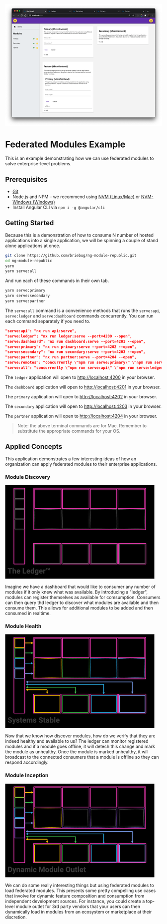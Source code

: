 ![Dashboard](apps/dashboard/src/assets/screenshots/dashboard.png)

# Federated Modules Example

This is an example demonstrating how we can use federated modules to solve enterprise-level problems.

## Prerequisites

- [Git](https://git-scm.com/book/en/v2/Getting-Started-Installing-Git)
- Node.js and NPM – we recommend using [NVM (Linux/Mac)](https://github.com/creationix/nvm) or [NVM-Windows (Windows)](https://github.com/coreybutler/nvm-windows)
- Install Angular CLI via `npm i -g @angular/cli`

## Getting Started

Because this is a demonstration of how to consume N number of hosted applications into a single application, we will be spinning a couple of stand alone applications at once. 

```bash
git clone https://github.com/briebug/ng-module-republic.git
cd ng-module-republic
yarn
yarn serve:all
```

And run each of these commands in their own tab.

```bash
yarn serve:primary
yarn serve:secondary
yarn serve:partner
```

The `serve:all` command is a convenience methods that runs the `serve:api`, `serve:ledger` and `serve:dashboard` commands concurrently. You can run each command separately if you need to.

```json
"serve:api": "nx run api:serve",
"serve:ledger": "nx run ledger:serve --port=4200 --open",
"serve:dashboard": "nx run dashboard:serve --port=4201 --open",
"serve:primary": "nx run primary:serve --port=4202 --open",
"serve:secondary": "nx run secondary:serve --port=4203 --open",
"serve:partner": "nx run partner:serve --port=4204 --open",
"serve:remotes": "concurrently \"npm run serve:primary\" \"npm run serve:secondary\" \"npm run serve:partner\"",
"serve:all": "concurrently \"npm run serve:api\" \"npm run serve:ledger\" \"npm run serve:dashboard\"",
```

The `ledger` application will open to [http://localhost:4200](http://localhost:4200) in your browser.

The `dashboard` application will open to [http://localhost:4201](http://localhost:4201) in your browser.

The `primary` application will open to [http://localhost:4202](http://localhost:4202) in your browser.

The `secondary` application will open to [http://localhost:4203](http://localhost:4203) in your browser.

The `partner` application will open to [http://localhost:4204](http://localhost:4204) in your browser.

> Note: the above terminal commands are for Mac. Remember to substitute the appropriate commands for your OS.

## Applied Concepts

This application demonstrates a few interesting ideas of how an organization can apply federated modules to their enterprise applications.

### Module Discovery

![Module Discovery](apps/dashboard/src/assets/animations/02-module-discovery.gif)

Imagine we have a dashboard that would like to consumer any number of modules if it only knew what was available. By introducing a "ledger", modules can register themselves as available for comsumption. Consumers can then query thd ledger to discover what modules are available and then consume them. This allows for additional modules to be added and then consumed in realtime. 

### Module Health

![Module Health](apps/dashboard/src/assets/animations/03-module-health.gif)

Now that we know how discover modules, how do we verify that they are indeed healthy and available to us? The ledger can monitor registered modules and if a module goes offline, it will detech this change and mark the module as unhealthy. Once the module is marked unhealthy, it will broadcast to the connected consumers that a module is offline so they can respond accordingly. 

### Module Inception

![Module Discovery](apps/dashboard/src/assets/animations/06-module-inception.gif)

We can do some really interesting things but using federated modules to load federated modules. This presents some pretty compelling use cases that involve for dynamic feature composition and consumption from independent development sources. For instance, you could create a top-level module outlet for 3rd party vendors that your users can then dynamically load in modules from an ecosystem or marketplace at their discretion. 
